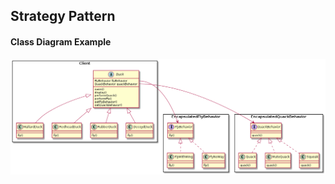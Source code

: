 ## Strategy Pattern

#### Class Diagram Example
![alt_image](/design/out/class_design_uml/class_design_uml.png)
